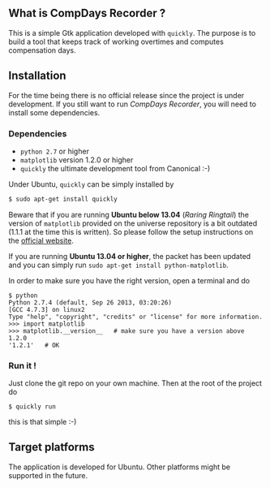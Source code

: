 ## What is CompDays Recorder ?

This is a simple Gtk application developed with `quickly`. The purpose is to build a tool that keeps track of working overtimes and computes compensation days.

## Installation
For the time being there is no official release since the project is under development. If you still want to run *CompDays Recorder*, you will need to install some dependencies.

### Dependencies
- ```python 2.7``` or higher
- ```matplotlib``` version 1.2.0 or higher
- ```quickly``` the ultimate development tool from Canonical :-)

Under Ubuntu, ```quickly``` can be simply installed by

```bash
$ sudo apt-get install quickly
```

Beware that if you are running **Ubuntu below 13.04** (*Raring Ringtail*) the version of ```matplotlib``` provided on the universe repository is a bit outdated (1.1.1 at the time this is written). So please follow the setup instructions on the [official website](http://matplotlib.org/users/installing.html#installing-from-source).

If you are running **Ubuntu 13.04 or higher**, the packet has been updated and you can simply run ```sudo apt-get install python-matplotlib```.

In order to make sure you have the right version, open a terminal and do

```
$ python
Python 2.7.4 (default, Sep 26 2013, 03:20:26) 
[GCC 4.7.3] on linux2
Type "help", "copyright", "credits" or "license" for more information.
>>> import matplotlib
>>> matplotlib.__version__   # make sure you have a version above 1.2.0
'1.2.1'   # OK
```

### Run it !
Just clone the git repo on your own machine. Then at the root of the project do

```
$ quickly run
```
this is that simple :-)


## Target platforms

The application is developed for Ubuntu. Other platforms might be supported in the future.
